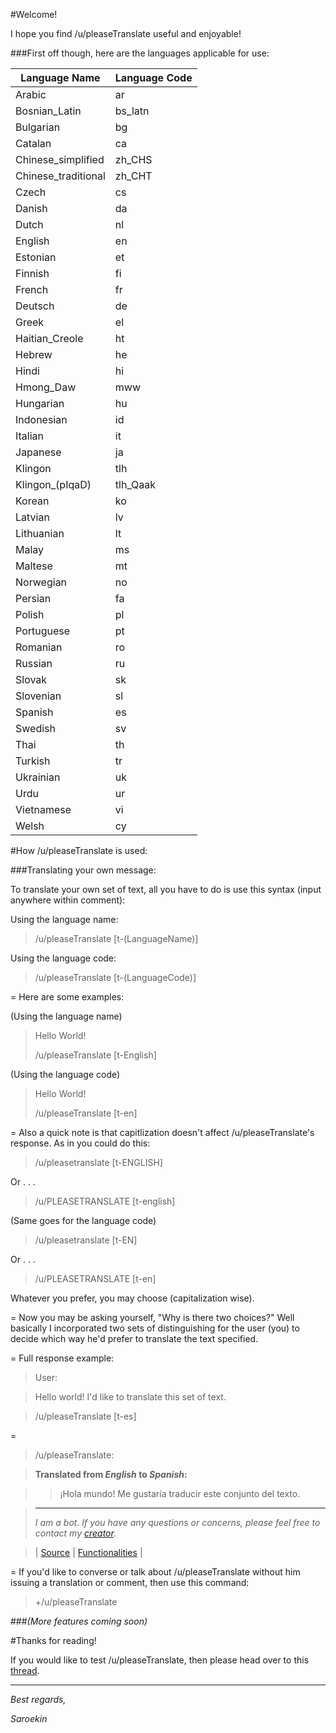 #Welcome!

I hope you find /u/pleaseTranslate useful and enjoyable!

###First off though, here are the languages applicable for use:



**Language Name**| **Language Code**
---|---
Arabic| ar
Bosnian_Latin| bs_latn
Bulgarian| bg
Catalan| ca
Chinese_simplified| zh_CHS
Chinese_traditional| zh_CHT
Czech| cs
Danish| da
Dutch| nl
English| en
Estonian| et
Finnish| fi
French| fr
Deutsch| de
Greek | el
Haitian_Creole| ht
Hebrew| he
Hindi | hi
Hmong_Daw| mww
Hungarian| hu
Indonesian| id
Italian| it
Japanese| ja
Klingon| tlh
Klingon_(pIqaD)| tlh_Qaak
Korean| ko
Latvian| lv
Lithuanian| lt
Malay| ms
Maltese| mt
Norwegian| no
Persian| fa
Polish| pl
Portuguese| pt
Romanian| ro
Russian| ru
Slovak| sk
Slovenian| sl
Spanish| es
Swedish| sv
Thai| th
Turkish| tr
Ukrainian| uk
Urdu| ur
Vietnamese| vi
Welsh| cy

#How /u/pleaseTranslate is used:

###Translating your own message:

To translate your own set of text, all you have to do is use this syntax (input anywhere within comment):

Using the language name:
>/u/pleaseTranslate [t-(LanguageName)]

Using the language code:
>/u/pleaseTranslate [t-(LanguageCode)]

=
Here are some examples:

(Using the language name)
>Hello World!
>
>/u/pleaseTranslate [t-English]

(Using the language code)
>Hello World!
>
>/u/pleaseTranslate [t-en]

=
Also a quick note is that capitlization doesn't affect /u/pleaseTranslate's response. As in you could do this:

>/u/pleasetranslate [t-ENGLISH]

Or . . .

>/u/PLEASETRANSLATE [t-english]

(Same goes for the language code)

>/u/pleasetranslate [t-EN]

Or . . .

>/u/PLEASETRANSLATE [t-en]

Whatever you prefer, you may choose (capitalization wise).

=
Now you may be asking yourself, "Why is there two choices?" Well basically I incorporated two sets of distinguishing for the user (you) to decide which way he'd prefer to translate the text specified.

=
Full response example:

>User:

>Hello world! I'd like to translate this set of text.

>/u/pleaseTranslate [t-es] 

=

>/u/pleaseTranslate:

>**Translated from *English* to *Spanish*:**

>>¡Hola mundo! Me gustaría traducir este conjunto del texto.

>---
>*I am a bot. If you have any questions or concerns, please feel free to contact my [creator](https://www.reddit.com/message/compose/?to=Saroekin&subject=/u/pleaseTranslate).*

>| [Source](https://github.com/Saroekin/pleaseTranslate) | [Functionalities](https://www.reddit.com/r/Saroekin_redditBots/comments/354g14/upleasetranslate_information/) |

=
If you'd like to converse or talk about /u/pleaseTranslate without him issuing a translation or comment, then use this command:

>+/u/pleaseTranslate

###*(More features coming soon)*

#Thanks for reading!

If you would like to test /u/pleaseTranslate, then please head over to this [thread](https://www.reddit.com/r/Saroekin_redditBots/comments/339ez3/bot_testing/).

---
*Best regards,*

*Saroekin*
